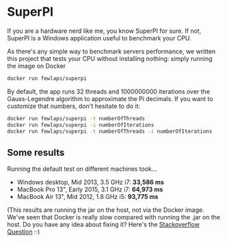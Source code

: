 # SuperPI
If you are a hardware nerd like me, you know SuperPI for sure. If not, SuperPI is a Windows application useful to benchmark your CPU.

As there's any simple way to benchmark servers performance, we written this project that tests your CPU without installing nothing: simply running the image on Docker

```bash
docker run fewlaps/superpi
```

By default, the app runs 32 threads and 1000000000 iterations over the Gauss-Legendre algorithm to approximate the Pi decimals. If you want to customize that numbers, don't hesitate to do it:

```bash
docker run fewlaps/superpi -t numberOfThreads
docker run fewlaps/superpi -i numberOfIterations
docker run fewlaps/superpi -t numberOfThreads -i numberOfIterations
```

## Some results

Running the default test on different machines took...
- Windows desktop, Mid 2013, 3.5 GHz i7: **33,586 ms**
- MacBook Pro 13", Early 2015, 3.1 GHz i7: **64,973 ms**
- MacBook Air 13", Mid 2012, 1.8 GHz i5: **93,775 ms**

(This results are running the jar on the host, not via the Docker image. We've seen that Docker is really slow compared with running the .jar on the host. Do you have any idea about fixing it? Here's the [Stackoverflow Question](http://stackoverflow.com/questions/39089850) :·)
